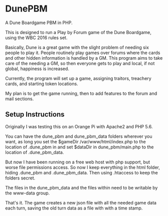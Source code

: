 # DunePBM
A Dune Boardgame PBM in PHP.

This is designed to run a Play by Forum game of the Dune Boardgame,
using the WBC 2016 rules set.

Basically, Dune is a great game with the slight problem of needing six
people to play it. People routinely play games over forums where the
cards and other hidden information is handled by a GM. This program
aims to take care of the needing a GM, so then everyone gets to play
and local, if not global, happiness is increased.

Currently, the program will set up a game, assigning traitors, treachery 
cards, and starting token locations. 

My plan is to get the game running, then to add features to the forum
and mail sections.


## Setup Instructions
Originally I was testing this on an Orange Pi with Apache2 and PHP 5.6.

You can have the dune_pbm and dune_pbm_data folders wherever you want, as 
long you set the $gameDir /var/www/html/index.php to the location of 
.dune_pbm in and set $dataDir in dune_pbm/main.php to the location of
.dune_pbm_data.

But now I have been running on a free web host with php support, but worse
file permissions access. So now I keep everything in the html folder, 
hiding .dune_pbm and .dune_pbm_data. Then using .htaccess to keep the 
folders secret.

The files in the dune_pbm_data and the files within need to be writable 
by the www-data group.

That's it. The game creates a new json file with all the needed game data
each turn, saving the old turn data as a file with with a time stamp.
